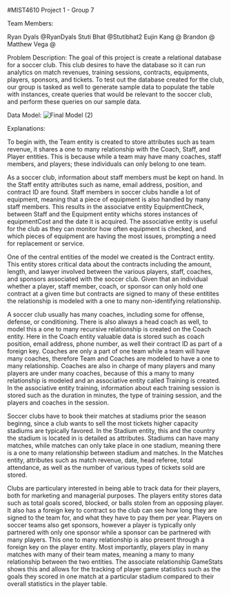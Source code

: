 #MIST4610 Project 1 - Group 7

Team Members:

Ryan Dyals @RyanDyals
Stuti Bhat @Stutibhat2
Eujin Kang @
Brandon @
Matthew Vega @

Problem Description:
The goal of this project is create a relational database for a soccer club. This club desires to have the database so it can run analytics on match revenues, training sessions, contracts, equipments, players, sponsors, and tickets. To test out the database created for the club, our group is tasked as well to generate sample data to populate the table with instances, create queries that would be relevant to the soccer club, and perform these queries on our sample data.


Data Model:
![Final Model (2)](https://github.com/RyanDyals/MIST-4610---Project-1---Group-7/assets/134531824/a6c53fbc-2915-4273-9927-9f393e22ddfa)

Explanations:

To begin with, the Team entity is created to store attributes such as team revenue, it shares a one to many relationship with the Coach, Staff, and Player entities. This is because while a team may have many coaches, staff members, and players; these individuals can only belong to one team.


As a soccer club, information about staff members must be kept on hand. In the Staff entity attributes such as name, email address, position, and contract ID are found. Staff members in soccer clubs handle a lot of equipment, meaning that a piece of equipment is also handled by many staff members. This results in the associatve entity EquipmentCheck, between Staff and the Equipment entity whichs stores instances of equipmentCost and the date it is acquired. The associative entity is useful for the club as they can monitor how often equipment is checked, and which pieces of equipment are having the most issues, prompting a need for replacement or service.

One of the central entities of the model we created is the Contract entity. This entity stores critical data about the contracts including the amount, length, and lawyer involved between the various players, staff, coaches, and sponsors associated with the soccer club. Given that an individual whether a player, staff member, coach, or sponsor can only hold one contract at a given time but contracts are signed to many of these entitites the relationship is modeled with a one to many non-identifying relationship.

A soccer club usually has many coaches, including some for offense, defense, or conditioning. There is also always a head coach as well, to model this a one to many recursive relationship is created on the Coach entity. Here in the Coach entity valuable data is stored such as coach position, email address, phone number, as well their contract ID as part of a foreign key. Coaches are only a part of one team while a team will have many coaches, therefore Team and Coaches are modeled to have a one to many relationship. Coaches are also in charge of many players and many players are under many coaches, because of this a many to many relationship is modeled and an associative entity called Training is created. In the associative entity training, information about each training session is stored such as the duration in minutes, the type of training session, and the players and coaches in the session.

Soccer clubs have to book their matches at stadiums prior the season beginng, since a club wants to sell the most tickets higher capacity stadiums are typically favored. In the Stadium entity, this and the country the stadium is located in is detailed as attributes. Stadiums can have many matches, while matches can only take place in one stadium, meaning there is a one to many relationship between stadium and matches. In the Matches entity, attributes such as match revenue, date, head referee, total attendance, as well as the number of various types of tickets sold are stored.

Clubs are particulary interested in being able to track data for their players, both for marketing and managerial purposes. The players entity stores data such as total goals scored, blocked, or balls stolen from an opposing player. It also has a foreign key to contract so the club can see how long they are signed to the team for, and what they have to pay them per year. Players on soccer teams also get sponsors, however a player is typically only partnered with only one sponsor while a sponsor can be partnered with many players. This one to many relationship is also present through a foreign key on the player entity. Most importantly, players play in many matches with many of their team mates, meaning a many to many relationship between the two entities. The associate relationship GameStats shows this and allows for the tracking of player game statistics such as the goals they scored in one match at a particular stadium compared to their overall statistics in the player table.









